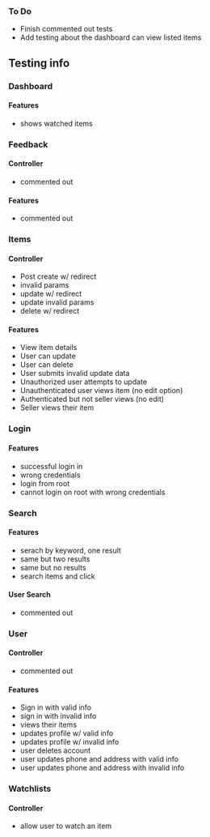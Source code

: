 ### To Do
- Finish commented out tests
- Add testing about the dashboard can view listed items

## Testing info 

### Dashboard
#### Features
- shows watched items

### Feedback
#### Controller
 - commented out
#### Features
 - commented out

### Items
#### Controller
- Post create w/ redirect
- invalid params
- update w/ redirect
- update invalid params
- delete w/ redirect
#### Features
- View item details
- User can update
- User can delete
- User submits invalid update data
- Unauthorized user attempts to update
- Unauthenticated user views item (no edit option)
- Authenticated but not seller views (no edit)
- Seller views their item

### Login
#### Features
- successful login in
- wrong credentials
- login from root
- cannot login on root with wrong credentials

### Search
#### Features
- serach by keyword, one result
- same but two results
- same but no results
- search items and click
#### User Search
 - commented out

### User
#### Controller
 - commented out
#### Features
- Sign in with valid info
- sign in with invalid info
- views their items
- updates profile w/ valid info
- updates profile w/ invalid info
- user deletes account
- user updates phone and address with valid info
- user updates phone and address with invalid info

### Watchlists
#### Controller
 - allow user to watch an item







